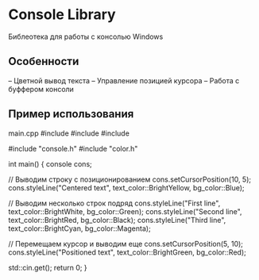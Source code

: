 # Console Library
Библеотека для работы с консолью Windows

## Особенности 
– Цветной вывод текста
– Управление позицией курсора
– Работа с буффером консоли

## Пример использования
main.cpp
#include <vector>
#include <string>
#include <iostream>

#include "console.h"
#include "color.h"

int main() {
	console cons;
    	
  // Выводим строку с позиционированием
  cons.setCursorPosition(10, 5);
  cons.styleLine("Centered text", text_color::BrightYellow, bg_color::Blue);

  // Выводим несколько строк подряд
  cons.styleLine("First line", text_color::BrightWhite, bg_color::Green);
  cons.styleLine("Second line", text_color::BrightRed, bg_color::Black);
  cons.styleLine("Third line", text_color::BrightCyan, bg_color::Magenta);

  // Перемещаем курсор и выводим еще
  cons.setCursorPosition(5, 10);
  cons.styleLine("Positioned text", text_color::BrightGreen, bg_color::Red);
    
  std::cin.get();
	return 0;
} 
